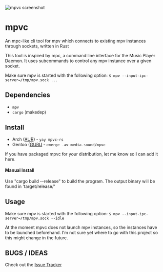 ![mpvc screenshot](https://gitlab.com/mpv-ipc/mpvc/raw/master/res/logo.png "logo")
# mpvc

An mpc-like cli tool for mpv which connects to existing mpv instances through sockets, written in Rust

This tool is inspired by mpc, a command line interface for the Music Player Daemon.
It uses subcommands to control any mpv instance over a given socket.

Make sure mpv is started with the following option:
`
$ mpv --input-ipc-server=/tmp/mpv.sock ...
`

## Dependencies

- `mpv`
- `cargo` (makedep)

## Install

- Arch ([AUR](https://aur.archlinux.org/packages/mpvc-rs)) - `yay mpvc-rs`
- Gentoo ([GURU](https://github.com/gentoo/guru/tree/master/media-sound/mpvc) - `emerge -av media-sound/mpvc`

If you have packaged mpvc for your distribution, let me know so I can add it here.

#### Manual Install

Use "cargo build --release" to build the program.
The output binary will be found in 'target/release/'

## Usage

Make sure mpv is started with the following option:
`
$ mpv --input-ipc-server=/tmp/mpv.sock --idle
`

At the moment mpvc does not launch mpv instances, so the instances have to be launched beforehand.
I'm not sure yet where to go with this project so this might change in the future.

## BUGS / IDEAS

Check out the [Issue Tracker](https://gitlab.com/mpv-ipc/mpvc/issues)
